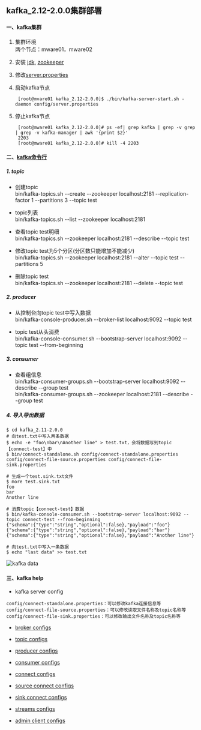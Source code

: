 ## kafka_2.12-2.0.0集群部署
#### 一、kafka集群
1. 集群环境  
两个节点：mware01，mware02  
2. 安装 [jdk](https://github.com/Dongzai1005/learning/blob/master/notes/src/main/java/wang/xiaoluobo/jdk.md), [zookeeper](https://github.com/Dongzai1005/learning/blob/master/bigdata/src/main/java/wang/xiaoluobo/zookeeper/zookeeper.md)  
3. 修改[server.properties](https://github.com/Dongzai1005/learning/blob/master/bigdata/src/main/java/wang/xiaoluobo/kafka/config/server.properties)    
4. 启动kafka节点  
    
        [root@mvare01 kafka_2.12-2.0.0]$ ./bin/kafka-server-start.sh -daemon config/server.properties
    
5. 停止kafka节点

        [root@mware01 kafka_2.12-2.0.0]# ps -ef| grep kafka | grep -v grep | grep -v kafka-manager | awk '{print $2}'
        2203
        [root@mware01 kafka_2.12-2.0.0]# kill -4 2203
        
#### 二、[kafka命令行](http://kafka.apache.org/documentation/#operations)
##### 1. topic
- 创建topic  
bin/kafka-topics.sh --create --zookeeper localhost:2181 --replication-factor 1 --partitions 3 --topic test

- topic列表  
bin/kafka-topics.sh --list --zookeeper localhost:2181

- 查看topic test明细  
bin/kafka-topics.sh --zookeeper localhost:2181 --describe --topic test

- 修改topic test为5个分区(分区数只能增加不能减少)   
bin/kafka-topics.sh --zookeeper localhost:2181 --alter --topic test --partitions 5

- 删除topic test  
bin/kafka-topics.sh --zookeeper localhost:2181 --delete --topic test

##### 2. producer
- 从控制台向topic test中写入数据  
bin/kafka-console-producer.sh --broker-list localhost:9092 --topic test

- topic test从头消费  
bin/kafka-console-consumer.sh --bootstrap-server localhost:9092 --topic test --from-beginning

##### 3. consumer
- 查看组信息  
bin/kafka-consumer-groups.sh --bootstrap-server localhost:9092 --describe --group test  
bin/kafka-consumer-groups.sh --zookeeper localhost:2181 --describe --group test  

##### 4. 导入导出数据
```sbtshell
$ cd kafka_2.11-2.0.0
# 向test.txt中写入两条数据
$ echo -e "foo\nbar\nAnother line" > test.txt，会将数据写到topic【connect-test】中
$ bin/connect-standalone.sh config/connect-standalone.properties config/connect-file-source.properties config/connect-file-sink.properties

# 生成一个test.sink.txt文件
$ more test.sink.txt
foo
bar
Another line

# 消费topic【connect-test】数据
$ bin/kafka-console-consumer.sh --bootstrap-server localhost:9092 --topic connect-test --from-beginning
{"schema":{"type":"string","optional":false},"payload":"foo"}
{"schema":{"type":"string","optional":false},"payload":"bar"}
{"schema":{"type":"string","optional":false},"payload":"Another line"}

# 向test.txt中写入一条数据
$ echo "last data" >> test.txt
```
![kafka data](https://github.com/Dongzai1005/learning/blob/master/bigdata/src/main/java/wang/xiaoluobo/kafka/images/kafka01.png)

#### 三、kafka help

- kafka server config 
```text
config/connect-standalone.properties：可以修改kafka连接信息等
config/connect-file-source.properties：可以修改读取文件名称及topic名称等
config/connect-file-sink.properties：可以修改输出文件名称及topic名称等
```

- [broker configs](http://kafka.apache.org/documentation.html#brokerconfigs)

- [topic configs](http://kafka.apache.org/documentation.html#topicconfigs)

- [producer configs](http://kafka.apache.org/documentation.html#producerconfigs)

- [consumer configs](http://kafka.apache.org/documentation.html#consumerconfigs)

- [connect configs](http://kafka.apache.org/documentation.html#connectconfigs)

- [source connect configs](http://kafka.apache.org/documentation.html#sourceconnectconfigs)

- [sink connect configs](http://kafka.apache.org/documentation.html#sinkconnectconfigs)

- [streams configs](http://kafka.apache.org/documentation.html#streamsconfigs)

- [admin client configs](http://kafka.apache.org/documentation.html#adminclientconfigs)
